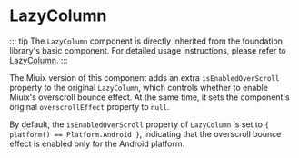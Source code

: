 # LazyColumn

::: tip
The `LazyColumn` component is directly inherited from the foundation library's basic component. For detailed usage instructions, please refer to [LazyColumn](https://developer.android.com/reference/kotlin/androidx/compose/foundation/lazy/package-summary#LazyColumn(androidx.compose.ui.Modifier,androidx.compose.foundation.lazy.LazyListState,androidx.compose.foundation.layout.PaddingValues,kotlin.Boolean,androidx.compose.foundation.layout.Arrangement.Vertical,androidx.compose.ui.Alignment.Horizontal,androidx.compose.foundation.gestures.FlingBehavior,kotlin.Boolean,androidx.compose.foundation.OverscrollEffect,kotlin.Function1)).
:::

The Miuix version of this component adds an extra `isEnabledOverScroll` property to the original `LazyColumn`, which controls whether to enable Miuix's overscroll bounce effect. At the same time, it sets the component's original `overscrollEffect` property to `null`.

By default, the `isEnabledOverScroll` property of `LazyColumn` is set to `{ platform() == Platform.Android }`, indicating that the overscroll bounce effect is enabled only for the Android platform.
